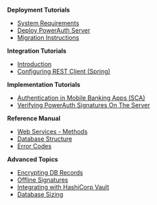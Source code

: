 **Deployment Tutorials**

- [System Requirements](./System-Requirements.md)
- [Deploy PowerAuth Server](./Deploying-PowerAuth-Server.md)
- [Migration Instructions](./Migration-Instructions.md)

**Integration Tutorials**

- [Introduction](WebServices-Client.md)
- [Configuring REST Client (Spring)](./Configuring-REST-Client-for-Spring.md)

**Implementation Tutorials**

- [Authentication in Mobile Banking Apps (SCA)](https://developers.wultra.com/products/mobile-security-suite/develop/tutorials/Authentication-in-Mobile-Apps)
- [Verifying PowerAuth Signatures On The Server](https://developers.wultra.com/products/mobile-security-suite/develop/tutorials/Manual-Signature-Verification)

**Reference Manual**

- [Web Services - Methods](WebServices-Methods.md)
- [Database Structure](./Database-Structure.md)
- [Error Codes](./Server-Error-Codes.md)

**Advanced Topics**

- [Encrypting DB Records](./Encrypting-Records-in-Database.md)
- [Offline Signatures](./Offline-Signatures.md)
- [Integrating with HashiCorp Vault](./Using-HashiCorp-Vault.md)
- [Database Sizing](./Database-Sizing.md)
